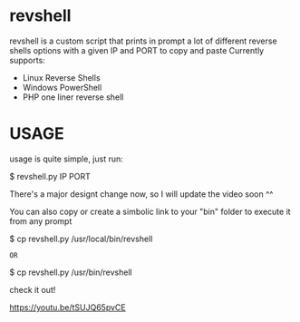 # revshell
revshell is a custom script that prints in prompt a lot of different reverse shells options with a given IP and PORT to copy and paste 
Currently supports:
- Linux Reverse Shells
- Windows PowerShell 
- PHP one liner reverse shell

# USAGE

usage is quite simple, just run:

$ revshell.py IP PORT

There's a major designt change now, so I will update the video soon ^^

You can also copy or create a simbolic link to your "bin" folder to execute it from any prompt 

$ cp revshell.py /usr/local/bin/revshell

	OR

$ cp revshell.py /usr/bin/revshell

check it out!

https://youtu.be/tSUJQ65pvCE

